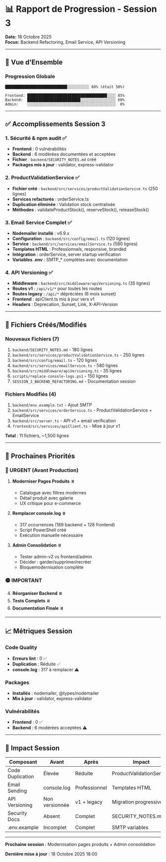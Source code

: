 # 📊 Rapport de Progression - Session 3

**Date:** 18 Octobre 2025  
**Focus:** Backend Refactoring, Email Service, API Versioning

---

## 🎯 Vue d'Ensemble

### Progression Globale

```
████████████████████████████░░░░░░░░░░ 60% (était 50%)

Frontend: ████████████████████████████████████░░░░ 85%
Backend:  ████████████████████████░░░░░░░░░░░░░░░░ 60%
Admin:    ░░░░░░░░░░░░░░░░░░░░░░░░░░░░░░░░░░░░░░░░  0%
```

---

## ✅ Accomplissements Session 3

### 1. Sécurité & npm audit ✅
- **Frontend** : 0 vulnérabilités
- **Backend** : 6 modérées documentées et acceptées
- **Fichier** : `backend/SECURITY_NOTES.md` créé
- **Packages mis à jour** : validator, express-validator

### 2. ProductValidationService ✅
- **Fichier créé** : `backend/src/services/productValidationService.ts` (250 lignes)
- **Services refactorés** : orderService.ts
- **Duplication éliminée** : Validation stock centralisée
- **Méthodes** : validateProductStock(), reserveStock(), releaseStock()

### 3. Email Service Complet ✅
- **Nodemailer installé** : v6.9.x
- **Configuration** : `backend/src/config/email.ts` (120 lignes)
- **Service** : `backend/src/services/emailService.ts` (580 lignes)
- **Templates HTML** : Professionnels, responsive, branded
- **Intégration** : orderService, server startup verification
- **Variables .env** : SMTP_* complètes avec documentation

### 4. API Versioning ✅
- **Middleware** : `backend/src/middleware/apiVersioning.ts` (35 lignes)
- **Routes v1** : `/api/v1/*` pour toutes les routes
- **Routes legacy** : `/api/*` dépréciées (6 mois sunset)
- **Frontend** : apiClient.ts mis à jour vers v1
- **Headers** : Deprecation, Sunset, Link, X-API-Version

---

## 📁 Fichiers Créés/Modifiés

### Nouveaux Fichiers (7)
1. `backend/SECURITY_NOTES.md` - 180 lignes
2. `backend/src/services/productValidationService.ts` - 250 lignes
3. `backend/src/config/email.ts` - 120 lignes
4. `backend/src/services/emailService.ts` - 580 lignes
5. `backend/src/middleware/apiVersioning.ts` - 35 lignes
6. `scripts/replace-console-logs.ps1` - 150 lignes
7. `SESSION_3_BACKEND_REFACTORING.md` - Documentation session

### Fichiers Modifiés (4)
1. `backend/env.example.txt` - Ajout SMTP
2. `backend/src/services/orderService.ts` - ProductValidationService + EmailService
3. `backend/src/server.ts` - API v1 + email verification
4. `frontend/src/services/apiClient.ts` - Mise à jour v1

**Total** : 11 fichiers, ~1,500 lignes

---

## 🚀 Prochaines Priorités

### 🔴 URGENT (Avant Production)

1. **Moderniser Pages Produits** ⏸️
   - Catalogue avec filtres modernes
   - Détail produit avec galerie
   - UX critique pour e-commerce

2. **Remplacer console.log** ⏸️
   - 317 occurrences (189 backend + 128 frontend)
   - Script PowerShell créé
   - Exécution manuelle nécessaire

3. **Admin Consolidation** ⏸️
   - Tester admin-v2 vs frontend/admin
   - Décider : garder/supprimer/recréer
   - Bloquemodernisation complète

### 🟡 IMPORTANT

4. **Réorganiser Backend** ⏸️
5. **Tests Complets** ⏸️
6. **Documentation Finale** ⏸️

---

## 📈 Métriques Session

### Code Quality
- **Erreurs lint** : 0 ✅
- **Duplication** : Réduite ✅
- **console.log** : 317 à remplacer ⚠️

### Packages
- **Installés** : nodemailer, @types/nodemailer
- **Mis à jour** : validator, express-validator

### Vulnérabilités
- **Frontend** : 0 ✅
- **Backend** : 6 modérées acceptées ⚠️

---

## 🎉 Impact Session

| Composant | Avant | Après | Impact |
|-----------|-------|-------|--------|
| Code Duplication | Élevée | Réduite | ProductValidationService |
| Email Sending | console.log | Professionnel | Templates HTML |
| API Versioning | Non versionnée | v1 + legacy | Migration progressive |
| Security Docs | Absent | Complet | SECURITY_NOTES.md |
| .env.example | Incomplet | Complet | SMTP variables |

---

**Prochaine session** : Modernisation pages produits + Admin consolidation

**Dernière mise à jour** : 18 Octobre 2025 18:00

